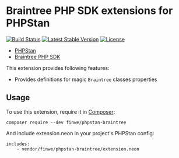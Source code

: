 # Braintree PHP SDK extensions for PHPStan

[![Build Status](https://travis-ci.org/finwe/phpstan-braintree.svg)](https://travis-ci.org/finwe/phpstan-braintree)
[![Latest Stable Version](https://poser.pugx.org/finwe/phpstan-braintree/v/stable)](https://packagist.org/packages/finwe/phpstan-braintree)
[![License](https://poser.pugx.org/finwe/phpstan-braintree/license)](https://packagist.org/packages/finwe/phpstan-braintree)

* [PHPStan](https://github.com/phpstan/phpstan)
* [Braintree PHP SDK](https://github.com/braintree/braintree_php)

This extension provides following features:

* Provides definitions for magic `Braintree` classes properties

## Usage

To use this extension, require it in [Composer](https://getcomposer.org/):

```
composer require --dev finwe/phpstan-braintree
```

And include extension.neon in your project's PHPStan config:

```
includes:
	- vendor/finwe/phpstan-braintree/extension.neon
```

